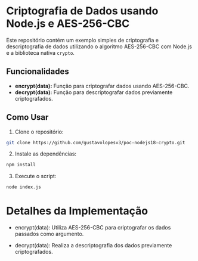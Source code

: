 # Criptografia de Dados usando Node.js e AES-256-CBC

Este repositório contém um exemplo simples de criptografia e descriptografia de dados utilizando o algoritmo AES-256-CBC com Node.js e a biblioteca nativa `crypto`.

## Funcionalidades

- **encrypt(data):** Função para criptografar dados usando AES-256-CBC.
- **decrypt(data):** Função para descriptografar dados previamente criptografados.

## Como Usar

1. Clone o repositório:

```bash
git clone https://github.com/gustavolopesv3/poc-nodejs18-crypto.git
```

2. Instale as dependências:
```bash
npm install
```

3. Execute o script:    
```bash
node index.js
```

# Detalhes da Implementação
- encrypt(data): Utiliza AES-256-CBC para criptografar os dados passados como argumento.

- decrypt(data): Realiza a descriptografia dos dados previamente criptografados.
